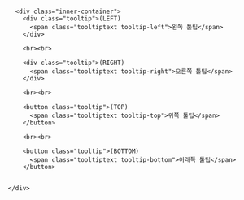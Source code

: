 <!DOCTYPE html>
<html lang="ko">
  <head>
    <meta charset="UTF-8" />
    <meta name="viewport" content="width=device-width, initial-scale=1.0" />
    <title>Document</title>
    <style>
      /* container 설정 */
.container {
  display: flex;
  justify-content: center;
  flex-direction: row;
}

.inner-container {
  display: flex;
  flex-direction: column;
  width: 200px;
  text-align: center;
  margin-top: 50px;
}

/* 툴팁 기본 스타일  */

.tooltip {
  position: relative;
}

.tooltip .tooltiptext {
  visibility: hidden;
  width: 120px;
  background-color: black;
  color: #fff;
  border-radius: 6px;
  padding: 5px 0;
  text-align: center;

  position: absolute;
  z-index: 1;
}

.tooltip:hover .tooltiptext {
  visibility: visible;
}

/* 툴팁 화살표 기본 스타일 설정 시작 */

.tooltip .tooltiptext::after {
  content: "";
  position: absolute;
  border-style: solid;
  border-width: 5px;
}
/*끝*/

/* 툴팁 방향 설정 시작 */

/* 왼쪽 툴팁 */
.tooltip .tooltip-left {
  top: -5px;
  right: 70%;
}

.tooltip .tooltip-left::after {
  top: 50%;
  left: 100%;
  transform: translateY(-50%);
  border-color: transparent transparent transparent black;
}

/* 오른쪽 툴팁 */
.tooltip .tooltip-right {
  top: -5px;
  left: 70%;
}

.tooltip .tooltip-right::after {
  top: 50%;
  right: 100%;
  transform: translateY(-50%);
  border-color: transparent black transparent transparent;
}
/* 아래쪽 툴팁 */
.tooltip .tooltip-bottom {
  top: 130%;
  left: 50%;
  transform: translateX(-50%);
}

.tooltip .tooltip-bottom::after {
  bottom: 100%;
  left: 50%;
  transform: translateX(-50%);
  border-color: transparent transparent black transparent;
}

/* 위쪽 툴팁 */
.tooltip .tooltip-top {
  bottom: 130%;
  left: 50%;
  transform: translateX(-50%);
}

.tooltip .tooltip-top::after {
  top: 100%;
  left: 50%;
  transform: translateX(-50%);
  border-color: black transparent transparent transparent;
}

/* 끝 */
    </style>
  </head>
  <body>
    <div class="container">

      <div class="inner-container">
        <div class="tooltip">(LEFT)
          <span class="tooltiptext tooltip-left">왼쪽 툴팁</span>
        </div>
    
        <br><br>
        
        <div class="tooltip">(RIGHT)
          <span class="tooltiptext tooltip-right">오른쪽 툴팁</span>
        </div>
    
        <br><br>
      
        <button class="tooltip">(TOP)
          <span class="tooltiptext tooltip-top">위쪽 툴팁</span>
        </button>
    
        <br><br>
    
        <button class="tooltip">(BOTTOM)
          <span class="tooltiptext tooltip-bottom">아래쪽 툴팁</span>
        </button>
    
      
    </div>
  </body>
</html>
